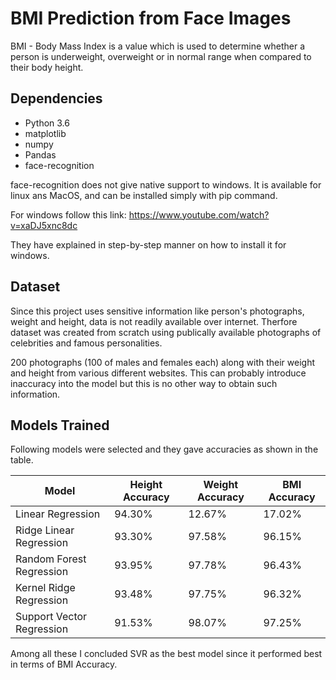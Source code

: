 
# BMI Prediction from Face Images

BMI - Body Mass Index is a value which is used to determine whether a person is underweight, overweight or in normal range when compared to their body height. 
## Dependencies
* Python 3.6
* matplotlib
* numpy 
* Pandas
* face-recognition

face-recognition does not give native support to windows. It is available for linux ans MacOS, and can be installed simply with pip command. 

For windows follow this link: https://www.youtube.com/watch?v=xaDJ5xnc8dc 

They have explained in step-by-step manner on how to install it for windows.
## Dataset

Since this project uses sensitive information like person's photographs, weight and height, data is not readily available over internet. Therfore dataset was created from scratch using publically available photographs of celebrities and famous personalities.

200 photographs (100 of males and females each) along with their weight and height from various different websites. This can probably introduce inaccuracy into the model but this is no other way to obtain such information.
## Models Trained

Following models were selected and they gave accuracies as shown in the table.

| Model  | Height Accuracy | Weight Accuracy | BMI Accuracy | 
| --- | --- | --- | --- |
| Linear Regression | 94.30% | 12.67% | 17.02% |
| Ridge Linear Regression | 93.30% | 97.58% | 96.15% |
| Random Forest Regression | 93.95% | 97.78% | 96.43% |
| Kernel Ridge Regression | 93.48% | 97.75% | 96.32% |
| Support Vector Regression | 91.53% | 98.07% | 97.25% |

Among all these I concluded SVR as the best model since it performed best in terms of BMI Accuracy.
